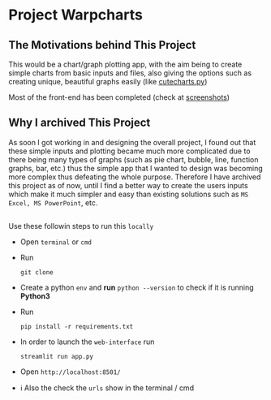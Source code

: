 # Project Warpcharts

## The Motivations behind This Project

This would be a chart/graph plotting app, with the aim being to create simple charts from basic inputs and files, also giving the options such as creating unique, beautiful graphs easily (like [cutecharts.py](https://github.com/cutecharts/cutecharts.py))

Most of the front-end has been completed (check at [screenshots](#screenshots)) 

## Why I archived This Project

As soon I got working in and designing the overall project, I found out that these simple inputs and plotting became much more complicated due to there being many types of graphs (such as pie chart, bubble, line, function graphs, bar, etc.) thus the simple app that I wanted to design was becoming more complex thus defeating the whole purpose. Therefore I have archived this project as of now, until I find a better way to create the users inputs which make it much simpler and easy than existing solutions such as `MS Excel, MS PowerPoint`, etc.

## 
Use these followin steps to run this `locally`

- Open ```terminal``` or ```cmd```
- Run 
    ```
    git clone 
    ```
- Create a python ```env``` and **run** ```python --version``` to check if it is running __Python3__
- Run
  ```
  pip install -r requirements.txt
  ```
- In order to launch the `web-interface` run
  
  ```
  streamlit run app.py
  ```
- Open `http://localhost:8501/`
- ℹ️ Also the check the `urls` show in the terminal / cmd